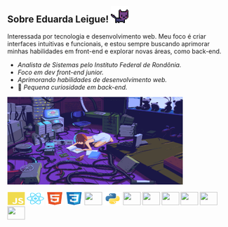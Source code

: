 <h2>Sobre Eduarda Leigue! <img src="./assets_readme/cat.gif" height="7%" width="8%"></h2>

Interessada por tecnologia e desenvolvimento web. Meu foco é criar interfaces intuitivas e funcionais, e estou sempre buscando aprimorar minhas habilidades em front-end e explorar novas áreas, como back-end.
 
- <em> Analista de Sistemas pelo Instituto Federal de Rondônia.</em>
- <em>Foco em dev front-end junior.</em>
- <em>Aprimorando habilidades de desenvolvimento web.</em>
- 👀 <em>Pequena curiosidade em back-end.</em>

<img align= "center" alt="Night Coding" src="./assets_readme/cybergirl.gif" width="400" height="200"/>

<div style="display: inline_block"><br>
<img height="30" width="40" src="https://raw.githubusercontent.com/devicons/devicon/master/icons/javascript/javascript-plain.svg">

<img height="30" width="40" src="https://raw.githubusercontent.com/devicons/devicon/master/icons/react/react-original.svg">

<img height="30" width="40" src="https://raw.githubusercontent.com/devicons/devicon/master/icons/html5/html5-original.svg">

<img height="30" width="40" src="https://raw.githubusercontent.com/devicons/devicon/master/icons/css3/css3-original.svg">

<img height="30" width="40" src="https://cdn.jsdelivr.net/gh/devicons/devicon@latest/icons/c/c-original.svg" />    

<img height="30" width="40" src="https://raw.githubusercontent.com/devicons/devicon/master/icons/python/python-original.svg">

<img height="30" width="40" src="https://cdn.jsdelivr.net/gh/devicons/devicon@latest/icons/java/java-original.svg" />

<img height="30" width="40" src="https://cdn.jsdelivr.net/gh/devicons/devicon@latest/icons/git/git-original.svg" />

<img height="30" width="40" src="https://cdn.jsdelivr.net/gh/devicons/devicon@latest/icons/nodejs/nodejs-original-wordmark.svg" />

<img height="30" width="40" src="https://cdn.jsdelivr.net/gh/devicons/devicon@latest/icons/mysql/mysql-original.svg" />

<img height="30" width="40" src="https://cdn.jsdelivr.net/gh/devicons/devicon@latest/icons/vscode/vscode-original.svg" />

<img height="30" width="40" src="https://cdn.jsdelivr.net/gh/devicons/devicon@latest/icons/tailwindcss/tailwindcss-original.svg" />
          

           
</div>
